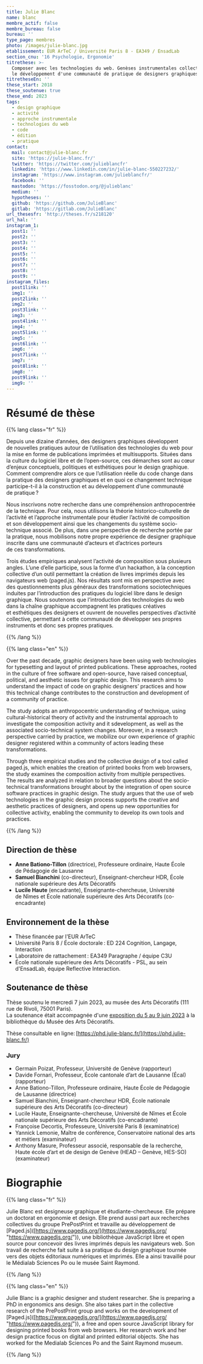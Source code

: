 ```yaml
---
title: Julie Blanc
name: blanc
membre_actif: false
membre_bureau: false
bureau: ''
type_page: membres
photo: /images/julie-blanc.jpg
etablissement: EUR ArTeC / Université Paris 8 - EA349 / EnsadLab
section_cnu: '16 Psychologie, Ergonomie'
titrethese: >-
  Composer avec les technologies du web. Genèses instrumentales collectives pour
  le développement d'une communauté de pratique de designers graphiques
titretheseEn: ''
these_start: 2018
these_soutenue: true
these_end: 2023
tags:
  - design graphique
  - activité
  - approche instrumentale
  - technologies du web
  - code
  - édition
  - pratique
contact:
  mail: contact@julie-blanc.fr
  site: 'https://julie-blanc.fr/'
  twitter: 'https://twitter.com/julieblancfr'
  linkedin: 'https://www.linkedin.com/in/julie-blanc-550227232/'
  instagram: 'https://www.instagram.com/julieblancfr/'
  facebook: ''
  mastodon: 'https://fosstodon.org/@julieblanc'
  medium: ''
  hypotheses: ''
  github: 'https://github.com/JulieBlanc'
  gitlab: 'https://gitlab.com/JulieBlanc'
url_thesesfr: 'http://theses.fr/s218120'
url_hal: ''
instagram_1:
  post1: ''
  post2: ''
  post3: ''
  post4: ''
  post5: ''
  post6: ''
  post7: ''
  post8: ''
  post9: ''
instagram_files:
  post1link: ''
  img1: ''
  post2link: ''
  img2: ''
  post3link: ''
  img3: ''
  post4link: ''
  img4: ''
  post5link: ''
  img5: ''
  post6link: ''
  img6: ''
  post7link: ''
  img7: ''
  post8link: ''
  img8: ''
  post9link: ''
  img9: ''
---
```


# Résumé de thèse

{{% lang class="fr" %}}

Depuis une dizaine d’années, des designers graphiques développent de nouvelles pratiques autour de l’utilisation des technologies du web pour la mise en forme de publications imprimées et multisupports. Situées dans la culture du logiciel libre et de l’open-source, ces démarches sont au cœur d’enjeux conceptuels, politiques et esthétiques pour le design graphique. Comment comprendre alors ce que l’utilisation réelle du code change dans la pratique des designers graphiques et en quoi ce changement technique participe-t-il à la construction et au développement d’une communauté de pratique ?

Nous inscrivons notre recherche dans une compréhension anthropocentrée de la technique. Pour cela, nous utilisons la théorie historico-culturelle de l’activité et l’approche instrumentale pour étudier l’activité de composition et son développement ainsi que les changements du système socio-technique associé. De plus, dans une perspective de recherche portée par la pratique, nous mobilisons notre propre expérience de designer graphique inscrite dans une communauté d’acteurs et d’actrices porteurs de ces transformations.

Trois études empiriques analysent l’activité de composition sous plusieurs angles. L’une d’elle participe, sous la forme d’un hackathon, à la conception collective d’un outil permettant la création de livres imprimés depuis les navigateurs web (paged.js). Nos résultats sont mis en perspective avec des questionnements plus généraux des transformations sociotechniques induites par l’introduction des pratiques du logiciel libre dans le design graphique. Nous soutenons que l’introduction des technologies du web dans la chaîne graphique accompagnent les pratiques créatives et esthétiques des designers et ouvrent de nouvelles perspectives d’activité collective, permettant à cette communauté de développer ses propres instruments et donc ses propres pratiques.

{{% /lang %}}

{{% lang class="en" %}}

Over the past decade, graphic designers have been using web technologies for typesetting and layout of printed publications. These approaches, rooted in the culture of free software and open-source, have raised conceptual, political, and aesthetic issues for graphic design. This research aims to understand the impact of code on graphic designers’ practices and how this technical change contributes to the construction and development of a community of practice.

The study adopts an anthropocentric understanding of technique, using cultural-historical theory of activity and the instrumental approach to investigate the composition activity and it sdevelopment, as well as the associated socio-technical system changes. Moreover, in a research perspective carried by practice, we mobilize our own experience of graphic designer registered within a community of actors leading these transformations.

Through three empirical studies and the collective design of a tool called paged.js, which enables the creation of printed books from web browsers, the study examines the composition activity from multiple perspectives. The results are analyzed in relation to broader questions about the socio-technical transformations brought about by the integration of open source software practices in graphic design. The study argues that the use of web technologies in the graphic design process supports the creative and aesthetic practices of designers, and opens up new opportunities for collective activity, enabling the community to develop its own tools and practices.

{{% /lang %}}

## Direction de thèse

* **Anne Bationo-Tillon** (directrice), Professeure ordinaire, Haute École de Pédagogie de Lausanne
* **Samuel Bianchini** (co-directeur), Enseignant-chercheur HDR, École nationale supérieure des Arts Décoratifs
* **Lucile Haute** (encadrante), Enseignante-chercheuse, Université de Nîmes et École nationale supérieure des Arts Décoratifs (co-encadrante)

## Environnement de la thèse

* Thèse financée par l'EUR ArTeC
* Université Paris 8 / École doctorale : ED 224 Cognition, Langage, Interaction
* Laboratoire de rattachement : EA349 Paragraphe / équipe C3U
* École nationale supérieure des Arts Décoratifs - PSL, au sein d'EnsadLab, équipe Reflective Interaction.

## Soutenance de thèse

Thèse soutenu le mercredi 7 juin 2023, au musée des Arts Décoratifs (111 rue de Rivoli, 75001 Paris).\
La soutenance était accompagnée d'une [exposition du 5 au 9 juin 2023](https://phd.julie-blanc.fr/expo.html) à la bibliothèque du Musée des Arts Décoratifs.

Thèse consultable en ligne: [https://phd.julie-blanc.fr/](https://phd.julie-blanc.fr/)

### Jury

* Germain Poizat, Professeur, Université de Genève (rapporteur)
* Davide Fornari, Professeur, École cantonale d’art de Lausanne (Écal) (rapporteur)
* Anne Bationo-Tillon, Professeure ordinaire, Haute École de Pédagogie de Lausanne (directrice)
* Samuel Bianchini, Enseignant-chercheur HDR, École nationale supérieure des Arts Décoratifs (co-directeur)
* Lucile Haute, Enseignante-chercheuse, Université de Nîmes et École nationale supérieure des Arts Décoratifs (co-encadrante)
* Françoise Decortis, Professeure, Université Paris 8 (examinatrice)
* Yannick Lemonie, Maître de conférence, Conservatoire national des arts et métiers (examinateur)
* Anthony Masure, Professeur associé, responsable de la recherche, Haute école d’art et de design de Genève (HEAD – Genève, HES-SO) (examinateur)

# Biographie

{{% lang class="fr" %}}

Julie Blanc est designeuse graphique et étudiante-chercheuse. Elle prépare un doctorat en ergonomie et design. Elle prend aussi part aux recherches collectives du groupe PrePostPrint et travaille au développement de \[Paged.js]\([https://www.pagedjs.org/](https://www.pagedjs.org/ "https://www.pagedjs.org/")), une bibliothèque JavaScript libre et open source pour concevoir des livres imprimés depuis les navigateurs web. Son travail de recherche fait suite à sa pratique du design graphique tournée vers des objets éditoriaux numériques et imprimés. Elle a ainsi travaillé pour le Médialab Sciences Po ou le musée Saint Raymond.

{{% /lang %}}

{{% lang class="en" %}}

Julie Blanc is a graphic designer and student researcher. She is preparing a PhD in ergonomics ans design. She also takes part in the collective research of the PrePostPrint group and works on the development of  \[Paged.js]\([https://www.pagedjs.org/](https://www.pagedjs.org/ "https://www.pagedjs.org/")), a free and open source JavaScript library for designing printed books from web browsers. Her research work and her design practice focus on digital and printed editorial objects. She has worked for the Medialab Sciences Po and the Saint Raymond museum.

{{% /lang %}}
